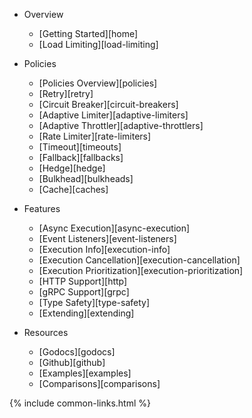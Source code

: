 - Overview
  - [Getting Started][home]
  - [Load Limiting][load-limiting]

- Policies
  - [Policies Overview][policies]
  - [Retry][retry]
  - [Circuit Breaker][circuit-breakers]
  - [Adaptive Limiter][adaptive-limiters]
  - [Adaptive Throttler][adaptive-throttlers]
  - [Rate Limiter][rate-limiters]
  - [Timeout][timeouts]
  - [Fallback][fallbacks]
  - [Hedge][hedge]
  - [Bulkhead][bulkheads]
  - [Cache][caches]

- Features
  - [Async Execution][async-execution]
  - [Event Listeners][event-listeners]
  - [Execution Info][execution-info]
  - [Execution Cancellation][execution-cancellation]
  - [Execution Prioritization][execution-prioritization]
  - [HTTP Support][http]
  - [gRPC Support][grpc]
  - [Type Safety][type-safety]
  - [Extending][extending]

- Resources
  - [Godocs][godocs]
  - [Github][github]
  - [Examples][examples]
  - [Comparisons][comparisons]

{% include common-links.html %}